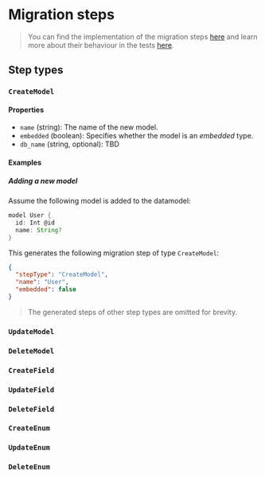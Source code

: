 # Migration steps

> You can find the implementation of the migration steps [here](https://github.com/prisma/prisma/blob/alpha/server/prisma-rs/migration-engine/connectors/migration-connector/tests/steps_tests.rs) and learn more about their behaviour in the tests [here](https://github.com/prisma/prisma/blob/alpha/server/prisma-rs/migration-engine/connectors/migration-connector/tests/steps_tests.rs).

## Step types

### `CreateModel`

#### Properties

- `name` (string): The name of the new model.
- `embedded` (boolean): Specifies whether the model is an _embedded_ type.
- `db_name` (string, optional): TBD

#### Examples

##### Adding a new model

Assume the following model is added to the datamodel:

```groovy
model User {
  id: Int @id
  name: String?
}
```

This generates the following migration step of type `CreateModel`:

```json
{
  "stepType": "CreateModel",
  "name": "User",
  "embedded": false
}
```

> The generated steps of other step types are omitted for brevity.

### `UpdateModel`

### `DeleteModel`

### `CreateField`

### `UpdateField`

### `DeleteField`

### `CreateEnum`

### `UpdateEnum`

### `DeleteEnum`
